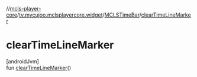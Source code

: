 //[mcls-player-core](../../../index.md)/[tv.mycujoo.mclsplayercore.widget](../index.md)/[MCLSTimeBar](index.md)/[clearTimeLineMarker](clear-time-line-marker.md)

# clearTimeLineMarker

[androidJvm]\
fun [clearTimeLineMarker](clear-time-line-marker.md)()
